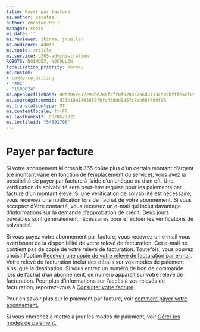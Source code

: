 ```yaml
---
title: Payer par facture
ms.author: cmcatee
author: cmcatee-MSFT
manager: scotv
ms.date: ''
ms.reviewer: jkinma, jmueller
ms.audience: Admin
ms.topic: article
ms.service: o365-administration
ROBOTS: NOINDEX, NOFOLLOW
localization_priority: Normal
ms.custom:
- commerce_billing
- "492"
- "1500024"
ms.openlocfilehash: 00dd95e617293bd285faff0f028a5766d2433ca89bfffe5cf053314dd56d8241
ms.sourcegitcommit: d71b18e1403859fbfc45ddd9a57c8ab68f4d9f96
ms.translationtype: MT
ms.contentlocale: fr-FR
ms.lasthandoff: 08/06/2021
ms.locfileid: "54501706"
---
```

# <a name="pay-by-invoice"></a>Payer par facture

Si votre abonnement Microsoft 365 coûte plus d’un certain montant d’argent (ce montant varie en fonction de l’emplacement du service), vous avez la possibilité de payer par facture à l’aide d’un chèque ou d’un eft. Une vérification de solvabilité sera peut-être requise pour les paiements par facture d’un montant élevé. Si une vérification de solvabilité est nécessaire, vous recevrez une notification lors de l'achat de votre abonnement. Si vous acceptez d'être contacté, vous recevrez un e-mail qui inclut davantage d'informations sur la demande d’approbation de crédit. Deux jours ouvrables sont généralement nécessaires pour effectuer les vérifications de solvabilité.

Si vous payez votre abonnement par facture, vous recevrez un e-mail vous avertissant de la disponibilité de votre relevé de facturation. Cet e-mail ne contient pas de copie de votre relevé de facturation. Toutefois, vous pouvez choisir l’option [Recevoir une copie de votre relevé de facturation par e-mail](/microsoft-365/commerce/billing-and-payments/view-your-bill-or-invoice.md#receive-a-copy-of-your-billing-statement-in-email). Votre relevé de facturation inclut des détails sur vos modes de paiement ainsi que la destination. Si vous entrez un numéro de bon de commande lors de l’achat d’un abonnement, ce numéro apparaît sur votre relevé de facturation. Pour plus d’informations sur l’accès à vos relevés de facturation, reportez-vous à [Consulter votre facture](/microsoft-365/commerce/billing-and-payments/view-your-bill-or-invoice).

Pour en savoir plus sur le paiement par facture, voir [comment payer votre abonnement.](/microsoft-365/commerce/billing-and-payments/pay-for-your-subscription)

Si vous cherchez à mettre à jour les modes de paiement, voir [Gérer les modes de paiement.](/microsoft-365/commerce/billing-and-payments/manage-payment-methods)
